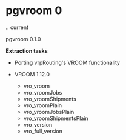 # pgvroom 0


.. current

pgvroom 0.1.0

**Extraction tasks**

- Porting vrpRouting's VROOM functionality

- VROOM 1.12.0

  - vro_vroom
  - vro_vroomJobs
  - vro_vroomShipments
  - vro_vroomPlain
  - vro_vroomJobsPlain
  - vro_vroomShipmentsPlain
  - vro_version
  - vro_full_version
